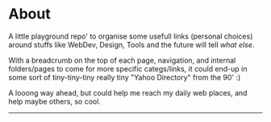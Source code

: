# About

A little playground repo' to organise some usefull links (personal choices) around stuffs like WebDev, Design, Tools and the future will tell _what else_.

With a breadcrumb on the top of each page, navigation, and internal folders/pages to come for more specific categs/links, it could end-up in some sort of tiny-tiny-tiny really tiny "Yahoo Directory" from the 90' :)

A looong way ahead, but could help me reach my daily web places, and help maybe others, so cool.

---






